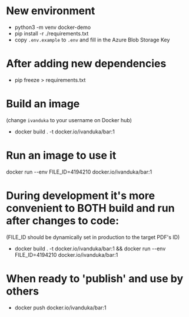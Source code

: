 # New environment

- python3 -m venv docker-demo
- pip install -r ./requirements.txt
- copy `.env.example` to `.env` and fill in the Azure Blob Storage Key

# After adding new dependencies

- pip freeze > requirements.txt

# Build an image

(change `ivanduka` to your username on Docker hub)

- docker build . -t docker.io/ivanduka/bar:1

# Run an image to use it

docker run --env FILE_ID=4194210 docker.io/ivanduka/bar:1

# During development it's more convenient to BOTH build and run after changes to code:

(FILE_ID should be dynamically set in production to the target PDF's ID)

- docker build . -t docker.io/ivanduka/bar:1 && docker run --env FILE_ID=4194210 docker.io/ivanduka/bar:1

# When ready to 'publish' and use by others

- docker push docker.io/ivanduka/bar:1
